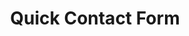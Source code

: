 ---
title: Quick Contact Form
routable: false
visible: false
form:
    name: Quick Contact Form
    fields:
        - name: name
          label: Name
          placeholder: Enter your name
          autofocus: on
          autocomplete: on
          type: text
          validate:
            required: true
        - name: email
          label: Email
          placeholder: Enter your email address
          autocomplete: on
          type: email
          validate:
            required: true
        - name: service
          id: service-select
          label: Service
          type: select
          options:
            developmental: Developmental Editing
            assessment: Manuscript Assessment
            partial: Partial Developmental Edit Package
            coaching: Writing Coach
            second: Second-Read Review
            copy: Manuscript Copyedit
            unsure: Not sure yet...
          validate:
            required: true
        - name: message
          label: Message
          placeholder: Enter your message
          type: textarea
          validate:
            required: true
        - name: honeypot
          type: honeypot
    buttons:
        - type: submit
          value: Submit
        - type: reset
          value: Reset
    process:
        - email:
            from: "{{ config.plugins.email.from }}"
            to: "{{ config.plugins.email.to }}"
            subject: "[Inquiry] {{ form.value.name|e }}"
            body: "{% include 'forms/data.html.twig' %}"
        - save:
            fileprefix: "[Inquiry] {{ form.value.name|e }} - "
            dateformat: Ymd-His-u
            extension: txt
            body: "{% include 'forms/data.txt.twig' %}"
        - message: Thank you for your interest!
        - display: thankyou
---